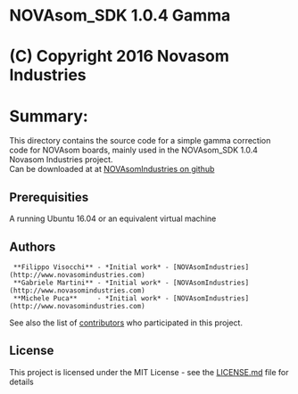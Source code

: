 # NOVAsom_SDK 1.0.4 Gamma
# (C) Copyright 2016 Novasom Industries
Summary:
========

This directory contains the source code for a simple gamma correction code for NOVAsom boards, 
mainly used in the NOVAsom_SDK 1.0.4 Novasom Industries project.  
Can be downloaded at at [NOVAsomIndustries on github](https://novasomindustries.github.io/CodeBlocks/)

## Prerequisities
A running Ubuntu 16.04 or an equivalent virtual machine

## Authors
```
 **Filippo Visocchi** - *Initial work* - [NOVAsomIndustries](http://www.novasomindustries.com)
 **Gabriele Martini** - *Initial work* - [NOVAsomIndustries](http://www.novasomindustries.com)
 **Michele Puca**     - *Initial work* - [NOVAsomIndustries](http://www.novasomindustries.com)
```
See also the list of [contributors](https://gitlab.com/NovasomIndustries/Doc/contributors) who participated in this project.

## License

This project is licensed under the MIT License - see the [LICENSE.md](LICENSE.md) file for details
